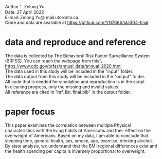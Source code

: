 Author： Zelong Yu\
Date: 27 April 2022\
E-mail: Zelong Yu@ mail.utoronto.ca\
Code and data are available at https://github.com/YN7666/sta304-final

# data and reproduce and reference
The data is collected by The Behavioral Risk Factor Surveillance System (BRFSS). You can reach the webpage from this:\ https://www.cdc.gov/brfss/annual_data/annual_2020.html \
The data used in this study will be included in the "input" folder.\
The data output from this study will be included in the "output" folder.\
All code that is needed for simulation and reproduction is in the script.\
In cleaning progress, only the missing and invalid values.\
All reference are cited in "ref_list_final.bib" in the output folder.

# paper focus
 This paper examines the correlation between multiple Physical characteristics with the living habits of Americans and their effect on the overweight of Americans. Based on my data, I am able to conclude that sleeping time, general health, sex, smoke, age, exercise, drinking alcohol. By state analysis, we understand that the BMI regional differences exist and the health spending per capita is inversely proportional to overweight.

